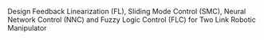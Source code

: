 Design Feedback Linearization (FL), Sliding Mode Control (SMC), Neural Network Control (NNC) and Fuzzy Logic Control (FLC) for Two Link Robotic Manipulator 
